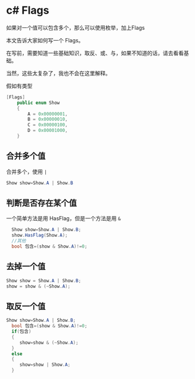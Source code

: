# c#  Flags



如果对一个值可以包含多个，那么可以使用枚举，加上Flags

本文告诉大家如何写一个 Flags。

在写前，需要知道一些基础知识，取反、或、与，如果不知道的话，请去看看基础。

当然，这些太复杂了，我也不会在这里解释。

假如有类型

```c#
[Flags]
    public enum Show
    {
        A = 0x00000001,
        B = 0x00000010,
        C = 0x00000100,
        D = 0x00001000,
    }
```

## 合并多个值

合并多个，使用 `|`

```c#
Show show=Show.A | Show.B
```

## 判断是否存在某个值

一个简单方法是用 HasFlag，但是一个方法是用 `&`

```c#
  Show show=Show.A | Show.B;
  show.HasFlag(Show.A);
  //其他
  bool 包含=(show & Show.A)!=0;
```

## 去掉一个值

```c#
Show show = Show.A | Show.B;
show = show & (~Show.A);
```

## 取反一个值

```c#
Show show=Show.A | Show.B;
  bool 包含=(show & Show.A)!=0;
  if(包含)
  {
     show=show & (~Show.A);
  }
  else
  {
     show=show | Show.A;
  }
```

